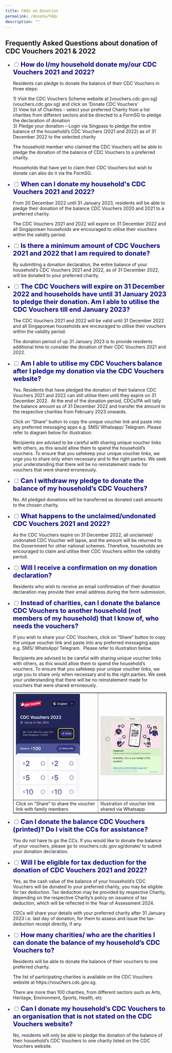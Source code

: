 ```yaml
---
title: FAQs on Donation
permalink: /donate/FAQ/
description: ""
---
```

## Frequently Asked Questions about donation of CDC Vouchers 2021 & 2022

<ul class="jekyllcodex_accordion">
  <li>
    <input type="checkbox" id="accordion1">
    <label for="accordion1"><span style="font-weight: 700; font-size: 20px; font-style: normal; color:#000080">How do I/my household donate my/our CDC Vouchers 2021 and 2022?</span></label>
    <div>
			<p>Residents can pledge to donate the balance of their CDC Vouchers in three steps: </p>
			<p>
1) Visit the CDC Vouchers Scheme website at [vouchers.cdc.gov.sg](vouchers.cdc.gov.sg) and click on ‘Donate CDC Vouchers’ <br>
2) View list of Charities - select your preferred Charity from a list charities from different sectors and be directed to a FormSG to pledge the declaration of donation<br> 
3) Pledge your donation – Login via Singpass to pledge the entire balance of the household’s CDC Vouchers (2021 and 2022) as of 31 December 2022 to the selected charity</p>
<p>
The household member who claimed the CDC Vouchers will be able to pledge the donation of the balance of CDC Vouchers to a preferred charity.</p>
<p>
Households that have yet to claim their CDC Vouchers but wish to donate can also do it via the FormSG.</p>
		</div>
	</li>  
  <li>
    <input type="checkbox" id="accordion2">
    <label for="accordion2"><span style="font-weight: 700; font-size: 20px; font-style: normal; color:#000080">When can I donate my household's CDC Vouchers 2021 and 2022?</span></label>
    <div>
      <p> From 20 December 2022 until 31 January 2023, residents will be able to pledge their donation of the balance CDC Vouchers 2020 and 2021 to a preferred charity.</p>
<p>
The CDC Vouchers 2021 and 2022 will expire on 31 December 2022 and all Singaporean households are encouraged to utilise their vouchers within the validity period.
			</p>
    </div>
  </li>
  <li>
    <input type="checkbox" id="accordion3">
    <label for="accordion3"><span style="font-weight: 700; font-size: 20px; font-style: normal; color:#000080">Is there a minimum amount of CDC Vouchers 2021 and 2022 that I am required to donate?</span></label>
    <div>
      <p>
				By submitting a donation declaration, the entire balance of your household’s CDC Vouchers 2021 and 2022, as of 31 December 2022, will be donated to your preferred charity.</p>
    </div>
  </li>
  <li>
    <input type="checkbox" id="accordion4">
    <label for="accordion4"><span style="font-weight: 700; font-size: 20px; font-style: normal; color:#000080">The CDC Vouchers will expire on 31 December 2022 and households have until 31 January 2023 to pledge their donation. Am I able to utilise the CDC Vouchers till end January 2023?</span></label>
    <div>
			<p>The CDC Vouchers 2021 and 2022 will be valid until 31 December 2022 and all Singaporean households are encouraged to utilise their vouchers within the validity period.</p>
<p>
The donation period of up 31 January 2023 is to provide residents additional time to consider the donation of their CDC Vouchers 2021 and 2022.</p>
    </div>
  </li>
      <li>
    <input type="checkbox" id="accordion5">
    <label for="accordion5"><span style="font-weight: 700; font-size: 20px; font-style: normal; color:#000080">Am I able to utilise my CDC Vouchers balance after I pledge my donation via the CDC Vouchers website?</span></label>
    <div>
 			<p>Yes. Residents that have pledged the donation of their balance CDC Vouchers 2021 and 2022 can still utilise them until they expire on 31 December 2022.  At the end of the donation period, CDCs/PA will tally the balance amount as of 31 December 2022 and transfer the amount to the respective charities from February 2023 onwards. 
			</p>		
<p>Click on “Share” button to copy the unique voucher link and paste into any preferred messaging apps e.g. SMS/ Whatsapp/ Telegram. Please refer to diagram below for illustration. 
			</p>
			<p>
				Recipients are advised to be careful with sharing unique voucher links with others, as this would allow them to spend the household’s vouchers. To ensure that you safekeep your unique voucher links, we urge you to share only when necessary and to the right parties. We seek your understanding that there will be no reinstatement made for vouchers that were shared erroneously.
			</p>
	    </div>
  </li>
<li>
    <input type="checkbox" id="accordion6">
    <label for="accordion6"><span style="font-weight: 700; font-size: 20px; font-style: normal; color:#000080">Can I withdraw my pledge to donate the balance of my household’s CDC Vouchers? </span></label>
    <div>
 			<p>No. All pledged donations will be transferred as donated cash amounts to the chosen charity.</p>
	</div>
  </li>
<li>
    <input type="checkbox" id="accordion7">
    <label for="accordion7"><span style="font-weight: 700; font-size: 20px; font-style: normal; color:#000080">What happens to the unclaimed/undonated CDC Vouchers 2021 and 2022?  </span></label>
    <div>
 			<p>As the CDC Vouchers expire on 31 December 2022, all unclaimed/ undonated CDC Voucher will lapse, and the amount will be returned to the Government for other national schemes. Therefore, households are encouraged to claim and utilise their CDC Vouchers within the validity period.</p>
	</div>
  </li>
	<li>
    <input type="checkbox" id="accordion8">
    <label for="accordion8"><span style="font-weight: 700; font-size: 20px; font-style: normal; color:#000080">Will I receive a confirmation on my donation declaration? </span></label>
    <div>
 			<p>Residents who wish to receive an email confirmation of their donation declaration may provide their email address during the form submission.</p>
	</div>
  </li>
	<li>
    <input type="checkbox" id="accordion9">
    <label for="accordion9"><span style="font-weight: 700; font-size: 20px; font-style: normal; color:#000080">Instead of charities, can I donate the balance CDC Vouchers to another household (not members of my household) that I know of, who needs the vouchers?  </span></label>
    <div>
 			<p>If you wish to share your CDC Vouchers, click on “Share” button to copy the unique voucher link and paste into any preferred messaging apps e.g. SMS/ WhatsApp/ Telegram.  Please refer to illustration below.</p>
			<p>Recipients are advised to be careful with sharing unique voucher links with others, as this would allow them to spend the household’s vouchers.  To ensure that you safekeep your unique voucher links, we urge you to share only when necessary and to the right parties.  We seek your understanding that there will be no reinstatement made for vouchers that were shared erroneously.</p>
				<p>				
			<table border="1" cellspacing="0" cellpadding="0">
<tbody>
<tr>
<td>
	<img src="/images/residents/Share%20with%20Household.jpg" alt="Screenshot of Share My Vouchers" style="width:200px !important;"/>
</td>
<td>
	<img src="/images/residents/faq5b2.png" alt=" Illustration of voucher link shared via Whatsapp" style="width:300px !important;"/>	
	</td>
</tr>
		<tr>
<td>Click on "Share" to share the voucher link with family members</td>
<td>Illustration of voucher link shared via Whatsapp</td>
</tr>
</tbody>
</table>
			</p>		
	</div>
  </li>
	<li>
    <input type="checkbox" id="accordion10">
    <label for="accordion10"><span style="font-weight: 700; font-size: 20px; font-style: normal; color:#000080">Can I donate the balance CDC Vouchers (printed)? Do I visit the CCs for assistance? </span></label>
    <div>
 			<p>You do not have to go the CCs. If you would like to donate the balance of your vouchers, please go to vouchers.cdc.gov.sg/donate/ to submit your donation declaration.</p>
	</div>
  </li>
	<li>
    <input type="checkbox" id="accordion11">
    <label for="accordion11"><span style="font-weight: 700; font-size: 20px; font-style: normal; color:#000080">Will I be eligible for tax deduction for the donation of CDC Vouchers 2021 and 2022? </span></label>
    <div>
 			<p>Yes, as the cash value of the balance of your household’s CDC Vouchers will be donated to your preferred charity, you may be eligible for tax deduction. Tax deduction may be provided by respective Charity, depending on the respective Charity’s policy on issuance of tax deduction, which will be reflected in the Year of Assessment 2024.</p>
			<p>
CDCs will share your details with your preferred charity after 31 January 2023 i.e. last day of donation, for them to assess and issue the tax-deduction receipt directly, if any.
</p>
	</div>
  </li>
	<li>
    <input type="checkbox" id="accordion12">
    <label for="accordion12"><span style="font-weight: 700; font-size: 20px; font-style: normal; color:#000080">How many charities/ who are the charities I can donate the balance of my household’s CDC Vouchers to? </span></label>
    <div>
			<p>Residents will be able to donate the balance of their vouchers to one preferred charity.</p>
			<p>
The list of participating charities is available on the CDC Vouchers website at https://vouchers.cdc.gov.sg.</p>
			<p>There are more than 100 charities, from different sectors such as Arts, Heritage, Environment, Sports, Health, etc
</p>
	</div>
  </li>
	<li>
    <input type="checkbox" id="accordion13">
    <label for="accordion13"><span style="font-weight: 700; font-size: 20px; font-style: normal; color:#000080">Can I donate my household’s CDC Vouchers to an organisation that is not stated on the CDC Vouchers website?  </span></label>
    <div>
			<p>No, residents will only be able to pledge the donation of the balance of their household’s CDC Vouchers to one charity listed on the CDC Vouchers website.</p>
			</div>
  </li>
</ul>